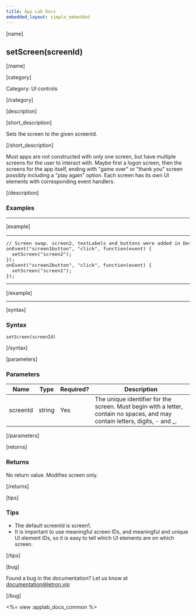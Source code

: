 ```yaml
---
title: App Lab Docs
embedded_layout: simple_embedded
---
```


[name]

## setScreen(screenId)

[/name]

[category]

Category: UI controls

[/category]

[description]

[short_description]

Sets the screen to the given screenId.

[/short_description]

Most apps are not constructed with only one screen, but have multiple screens for the user to interact with. Maybe first a logon screen, then the screens for the app itself, ending with "game over" or "thank you" screen possibly including a "play again" option. Each screen has its own UI elements with corresponding event handlers.

[/description]

### Examples
____________________________________________________

[example]

<table>
<tr>
<td style="border-style:none; width:90%; padding:0px">
<pre>
// Screen swap. screen2, textLabels and buttons were added in Design mode.
onEvent("screen1button", "click", function(event) {
  setScreen("screen2");
});
onEvent("screen2button", "click", function(event) {
  setScreen("screen1");
});
</pre>
</td>
<td style="border-style:none; width:10%; padding:0px">
<img src='https://images.letron.vip/7edc7cae04f11aabdc8974e8216c8024-image-1447072288182.gif'>
</td>
</tr>
</table>

[/example]

____________________________________________________

[syntax]

### Syntax

```
setScreen(screenId)
```

[/syntax]

[parameters]

### Parameters

| Name  | Type | Required? | Description |
|-----------------|------|-----------|-------------|
| screenId | string | Yes | The unique identifier for the screen. Must begin with a letter, contain no spaces, and may contain letters, digits, - and _.  |

[/parameters]

[returns]

### Returns
No return value. Modifies screen only.

[/returns]

[tips]

### Tips

- The default screenId is screen1.
- It is important to use meaningful screen IDs, and meaningful and unique UI element IDs, so it is easy to tell which UI elements are on which screen.

[/tips]

[bug]

Found a bug in the documentation? Let us know at documentation@letron.vip

[/bug]

<%= view :applab_docs_common %>
